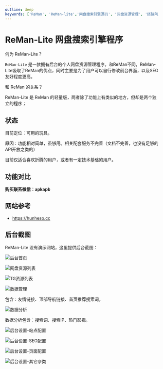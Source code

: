 ```yaml
---
outline: deep
keywords: ['ReMan', 'ReMan-lite','网盘搜索引擎源码', '网盘资源管理', '搭建阿里云盘搜索']
---
```


# ReMan-Lite 网盘搜索引擎程序

何为 ReMan-Lite？

`ReMan-Lite` 是一款拥有后台的个人网盘资源管理程序，和ReMan不同，ReMan-Lite吸取了ReMan的优点，同时主要是为了用户可以自行修改前台界面，以及SEO友好程度更高。

和 ReMan 的关系？

ReMan-Lite 是 ReMan 的轻量版，两者除了功能上有类似的地方，但却是两个独立的程序；

## 状态

目前定位：可用的玩具。

原因：功能相对简单，虽够用。相关配套服务不完善（文档不完善，也没有足够的API开放之类的）

目前仅适合喜欢折腾的用户，或者有一定技术基础的用户。

## 功能对比

<!-- <<< @/components/compare-reman.md -->

<!--@include: @/components/compare-reman.md-->

**购买联系微信：apkapb**

## 网站参考

- <https://hunheso.cc>

## 后台截图

ReMan-Lite 没有演示网站，这里提供后台截图：

![后台首页](/images/index/image-2.png)

![网盘资源列表](/images/index/image-3.png)

![TG资源列表](/images/index/image-4.png)

![数据管理](/images/index/image-5.png)

包含：友情链接、顶部导航链接、首页推荐搜索词。

![数据分析](/images/index/image-6.png)

数据分析包含：搜索词、搜索IP、热门影视。

![后台设置-站点配置](/images/index/image-7.png)

![后台设置-SEO配置](/images/index/image-8.png)

![后台设置-页面配置](/images/index/image-9.png)

![后台设置-其它杂类](/images/index/image-10.png)

